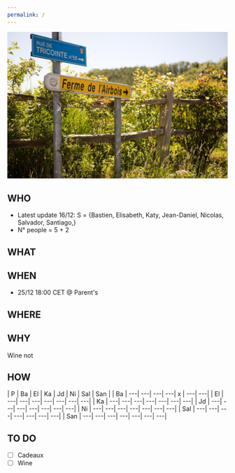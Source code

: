 ```yaml
---
permalink: /
---
```


![alt image](260650734.jpg "Rue du Tricointe 5530 Yvoir")<br>

## WHO

- Latest update 16/12: S = {Bastien, Elisabeth, Katy, Jean-Daniel, Nicolas, Salvador, Santiago,}
- N° people = 5 + 2

## WHAT

## WHEN

- 25/12 18:00 CET @ Parent's

## WHERE

## WHY

Wine not

## HOW

| P | Ba | El | Ka | Jd | Ni | Sal | San |
| Ba | ---| ---| ---| ---| x | ---| ---|
| El | ---| ---| ---| ---| ---| ---| ---|
| Ka | ---| ---| ---| ---| ---| ---| ---|
| Jd | ---| ---| ---| ---| ---| ---| ---|
| Ni | ---| ---| ---| ---| ---| ---| ---|
| Sal | ---| ---| ---| ---| ---| ---| ---|
| San | ---| ---| ---| ---| ---| ---| ---|

## TO DO

- [ ] Cadeaux
- [ ] Wine
